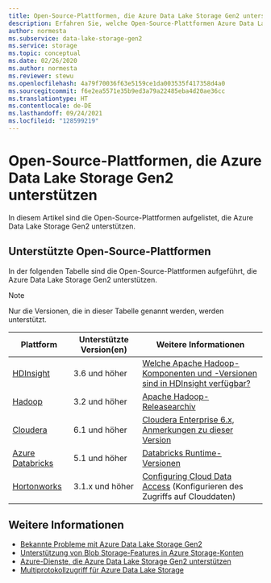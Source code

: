 ```yaml
---
title: Open-Source-Plattformen, die Azure Data Lake Storage Gen2 unterstützen | Microsoft-Dokumentation
description: Erfahren Sie, welche Open-Source-Plattformen Azure Data Lake Storage Gen2 unterstützen.
author: normesta
ms.subservice: data-lake-storage-gen2
ms.service: storage
ms.topic: conceptual
ms.date: 02/26/2020
ms.author: normesta
ms.reviewer: stewu
ms.openlocfilehash: 4a79f70036f63e5159ce1da003535f417358d4a0
ms.sourcegitcommit: f6e2ea5571e35b9ed3a79a22485eba4d20ae36cc
ms.translationtype: HT
ms.contentlocale: de-DE
ms.lasthandoff: 09/24/2021
ms.locfileid: "128599219"
---
```

# <a name="open-source-platforms-that-support-azure-data-lake-storage-gen2"></a>Open-Source-Plattformen, die Azure Data Lake Storage Gen2 unterstützen

In diesem Artikel sind die Open-Source-Plattformen aufgelistet, die Azure Data Lake Storage Gen2 unterstützen.

## <a name="supported-open-source-platforms"></a>Unterstützte Open-Source-Plattformen

In der folgenden Tabelle sind die Open-Source-Plattformen aufgeführt, die Azure Data Lake Storage Gen2 unterstützen.

> [!NOTE]
> Nur die Versionen, die in dieser Tabelle genannt werden, werden unterstützt.

| Plattform |  Unterstützte Version(en) | Weitere Informationen |
| --- | --- | --- |
| [HDInsight](https://azure.microsoft.com/services/hdinsight/) | 3.6 und höher | [Welche Apache Hadoop-Komponenten und -Versionen sind in HDInsight verfügbar?](../../hdinsight/hdinsight-component-versioning.md?bc=%2f2Fazure%2fbread%2ftoc.json&toc=%2fazure%2fhdinsight%2fstorm%2fTOC.json)
| [Hadoop](https://hadoop.apache.org/) | 3.2 und höher | [Apache Hadoop-Releasearchiv](https://hadoop.apache.org/release.html) |
| [Cloudera](https://www.cloudera.com/) | 6.1 und höher | [Cloudera Enterprise 6.x, Anmerkungen zu dieser Version](https://www.cloudera.com/documentation/enterprise/6/release-notes/topics/rg_cdh_6_release_notes.html) |
| [Azure Databricks](https://azure.microsoft.com/services/databricks/) | 5.1 und höher | [Databricks Runtime-Versionen](https://docs.databricks.com/release-notes/runtime/databricks-runtime-ver.html) |
|[Hortonworks](https://hortonworks.com/)| 3.1.x und höher | [Configuring Cloud Data Access](https://docs.hortonworks.com/HDPDocuments/Cloudbreak/Cloudbreak-2.9.0/cloud-data-access/content/cb_configuring-access-to-adls2.html) (Konfigurieren des Zugriffs auf Clouddaten) |

## <a name="see-also"></a>Weitere Informationen

- [Bekannte Probleme mit Azure Data Lake Storage Gen2](data-lake-storage-known-issues.md)
- [Unterstützung von Blob Storage-Features in Azure Storage-Konten](storage-feature-support-in-storage-accounts.md)
- [Azure-Dienste, die Azure Data Lake Storage Gen2 unterstützen](data-lake-storage-supported-azure-services.md)
- [Multiprotokollzugriff für Azure Data Lake Storage](data-lake-storage-multi-protocol-access.md)
